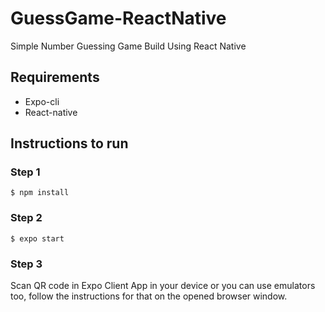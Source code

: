 # GuessGame-ReactNative
Simple Number Guessing Game Build Using React Native

## Requirements
- Expo-cli
- React-native

## Instructions to run
### Step 1
```
$ npm install
```

### Step 2
```
$ expo start
```

### Step 3
Scan QR code in Expo Client App in your device or you can use emulators too, follow the instructions for that on the opened browser window.
